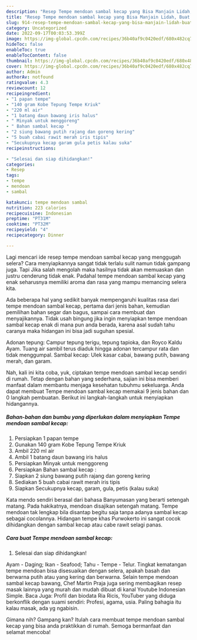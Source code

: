 ```yaml
---
description: "Resep Tempe mendoan sambal kecap yang Bisa Manjain Lidah, Buat Buka Puasa Enak"
title: "Resep Tempe mendoan sambal kecap yang Bisa Manjain Lidah, Buat Buka Puasa Enak"
slug: 914-resep-tempe-mendoan-sambal-kecap-yang-bisa-manjain-lidah-buat-buka-puasa-enak
category: Uncategorized
date: 2022-09-17T00:03:53.399Z
image: https://img-global.cpcdn.com/recipes/36b40af9c0420edf/680x482cq70/tempe-mendoan-sambal-kecap-foto-resep-utama.jpg
hideToc: false
enableToc: true
enableTocContent: false
thumbnail: https://img-global.cpcdn.com/recipes/36b40af9c0420edf/680x482cq70/tempe-mendoan-sambal-kecap-foto-resep-utama.jpg
cover: https://img-global.cpcdn.com/recipes/36b40af9c0420edf/680x482cq70/tempe-mendoan-sambal-kecap-foto-resep-utama.jpg
author: Admin
authorAv: notfound
ratingvalue: 4.3
reviewcount: 12
recipeingredient:
- "1 papan tempe"
- "140 gram Kobe Tepung Tempe Kriuk"
- "220 ml air"
- "1 batang daun bawang iris halus"
- " Minyak untuk menggoreng"
- " Bahan sambal kecap "
- "2 siung bawang putih rajang dan goreng kering"
- "5 buah cabai rawit merah iris tipis"
- "Secukupnya kecap garam gula petis kalau suka"
recipeinstructions:

- "Selesai dan siap dihidangkan!"
categories:
- Resep
tags:
- tempe
- mendoan
- sambal

katakunci: tempe mendoan sambal 
nutrition: 223 calories
recipecuisine: Indonesian
preptime: "PT31M"
cooktime: "PT32M"
recipeyield: "4"
recipecategory: Dinner

---
```



Lagi mencari ide resep tempe mendoan sambal kecap yang menggugah selera? Cara menyiapkannya sangat tidak terlalu sulit namun tidak gampang juga. Tapi Jika salah mengolah maka hasilnya tidak akan memuaskan dan justru cenderung tidak enak. Padahal tempe mendoan sambal kecap yang enak seharusnya memiliki aroma dan rasa yang mampu memancing selera kita.


Ada beberapa hal yang sedikit banyak mempengaruhi kualitas rasa dari tempe mendoan sambal kecap, pertama dari jenis bahan, kemudian pemilihan bahan segar dan bagus, sampai cara membuat dan menyajikannya. Tidak usah bingung jika ingin menyiapkan tempe mendoan sambal kecap enak di mana pun anda berada, karena asal sudah tahu caranya maka hidangan ini bisa jadi suguhan spesial.

Adonan tepung: Campur tepung terigu, tepung tapioka, dan Royco Kaldu Ayam. Tuang air sambil terus diaduk hingga adonan tercampur rata dan tidak menggumpal. Sambal kecap: Ulek kasar cabai, bawang putih, bawang merah, dan garam.


Nah, kali ini kita coba, yuk, ciptakan tempe mendoan sambal kecap sendiri di rumah. Tetap dengan bahan yang sederhana, sajian ini bisa memberi manfaat dalam membantu menjaga kesehatan tubuhmu sekeluarga. Anda dapat membuat Tempe mendoan sambal kecap memakai 9 jenis bahan dan 0 langkah pembuatan. Berikut ini langkah-langkah untuk menyiapkan hidangannya.

<!--inarticleads1-->

##### Bahan-bahan dan bumbu yang diperlukan dalam menyiapkan Tempe mendoan sambal kecap:

1. Persiapkan 1 papan tempe
1. Gunakan 140 gram Kobe Tepung Tempe Kriuk
1. Ambil 220 ml air
1. Ambil 1 batang daun bawang iris halus
1. Persiapkan  Minyak untuk menggoreng
1. Persiapkan  Bahan sambal kecap :
1. Siapkan 2 siung bawang putih rajang dan goreng kering
1. Sediakan 5 buah cabai rawit merah iris tipis
1. Siapkan Secukupnya kecap, garam, gula, petis (kalau suka)


Kata mendo sendiri berasal dari bahasa Banyumasan yang berarti setengah matang. Pada hakikatnya, mendoan disajikan setengah matang. Tempe mendoan tak lengkap bila disantap begitu saja tanpa adanya sambal kecap sebagai cocolannya. Hidangan tempe khas Purwokerto ini sangat cocok dihidangkan dengan sambal kecap atau cabe rawit selagi panas. 

<!--inarticleads2-->

##### Cara buat Tempe mendoan sambal kecap:


1. Selesai dan siap dihidangkan!

Ayam - Daging; Ikan - Seafood; Tahu - Tempe - Telur. Tingkat kematangan tempe mendoan bisa disesuaikan dengan selera, apakah basah dan berwarna putih atau yang kering dan berwarna. Selain tempe mendoan sambal kecap bawang, Chef Martin Praja juga sering membagikan resep masak lainnya yang murah dan mudah dibuat di kanal Youtube Indonesian Simple. Baca Juga: Profil dan biodata Ria Ricis, YouTuber yang diduga berkonflik dengan suami sendiri: Profesi, agama, usia. Paling bahagia itu kalau masak, ada yg ngabisin. 

Gimana nih? Gampang kan? Itulah cara membuat tempe mendoan sambal kecap yang bisa anda praktikkan di rumah. Semoga bermanfaat dan selamat mencoba!
